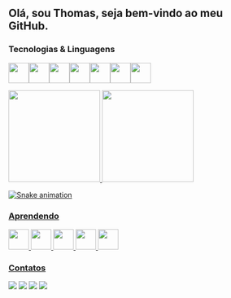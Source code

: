 ## Olá, sou Thomas, seja bem-vindo ao meu GitHub.

### Tecnologias & Linguagens

<img src="https://cdn.jsdelivr.net/gh/devicons/devicon/icons/javascript/javascript-plain.svg" height="40" width="40"/><img src="https://cdn.jsdelivr.net/gh/devicons/devicon/icons/java/java-original.svg" height="40" width="40" /><img src="https://cdn.jsdelivr.net/gh/devicons/devicon/icons/html5/html5-plain.svg" height="40" width="40" /><img src="https://cdn.jsdelivr.net/gh/devicons/devicon/icons/css3/css3-plain.svg" height="40" width="40" /><img src="https://cdn.jsdelivr.net/gh/devicons/devicon/icons/bootstrap/bootstrap-plain.svg" height="40" width="40" /><img src="https://cdn.jsdelivr.net/gh/devicons/devicon/icons/jquery/jquery-plain.svg" height="40" width="40" /><img src="https://cdn.jsdelivr.net/gh/devicons/devicon/icons/git/git-plain.svg" height="40" width="40" />

<div>
<a href="https://github.com/tgo-mas">
<img height="180em" src="https://github-readme-stats.vercel.app/api/top-langs/?username=tgo-mas&layout=compact&langs_count=7&theme=dracula"/>
<img height="180em" src="https://github-readme-stats.vercel.app/api?username=tgo-mas&show_icons=true&theme=dracula&include_all_commits=true&count_private=true"/>
</div>
  
![Snake animation](https://github.com/tgo-mas/tgo-mas/blob/output/github-contribution-grid-snake.svg)

### Aprendendo

<img src="https://cdn.jsdelivr.net/gh/devicons/devicon/icons/mysql/mysql-original.svg" height="40" width="40" />
<img src="https://cdn.jsdelivr.net/gh/devicons/devicon/icons/nodejs/nodejs-plain.svg" height="40" width="40" />
<img src="https://cdn.jsdelivr.net/gh/devicons/devicon/icons/python/python-original.svg" height="40" width="40" />
<img src="https://cdn.jsdelivr.net/gh/devicons/devicon/icons/react/react-original.svg" height="40" width="40" />
<img src="https://cdn.jsdelivr.net/gh/devicons/devicon/icons/typescript/typescript-plain.svg" height="40" width="40" />

### Contatos

<div>
  <a href="https://instagram.com/tgomas.asf" target="_blank"><img src="https://img.shields.io/badge/-Instagram-%23E4405F?style=for-the-badge&logo=instagram&logoColor=white" target="_blank"></a>
  <a href = "talmeidasf@gmail.com"><img src="https://img.shields.io/badge/Gmail-D14836?style=for-the-badge&logo=gmail&logoColor=white" target="_blank"></a>
  <a href="https://www.linkedin.com/in/thomas-almeida-2999891ba/" target="_blank"><img src="https://img.shields.io/badge/-LinkedIn-%230077B5?style=for-the-badge&logo=linkedin&logoColor=white" target="_blank"></a>   
  <a href="https://replit.com/tgo-mas" target="_blank"><img src="https://img.shields.io/badge/Replit-.-green" target="_blank"/></a>
</div>
